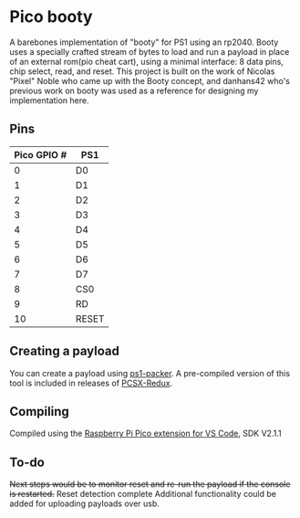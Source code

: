 # Pico booty
A barebones implementation of "booty" for PS1 using an rp2040. Booty uses a specially crafted stream of bytes to load and run a payload in place of an external rom(pio cheat cart), using a minimal interface: 8 data pins, chip select, read, and reset.
This project is built on the work of Nicolas "Pixel" Noble who came up with the Booty concept, and danhans42 who's previous work on booty was used as a reference for designing my implementation here.

## Pins
| Pico GPIO # | PS1 |
| ----------- | --- |
| 0 | D0 |
| 1 | D1 |
| 2 | D2 |
| 3 | D3 |
| 4 | D4 |
| 5 | D5 |
| 6 | D6 |
| 7 | D7 |
| 8 | CS0 |
| 9 | RD |
| 10 | RESET |

## Creating a payload
You can create a payload using [ps1-packer](https://github.com/grumpycoders/pcsx-redux/tree/main/tools/ps1-packer). A pre-compiled version of this tool is included in releases of [PCSX-Redux](https://github.com/grumpycoders/pcsx-redux?tab=readme-ov-file#where).

## Compiling
Compiled using the [Raspberry Pi Pico extension for VS Code](https://marketplace.visualstudio.com/items?itemName=raspberry-pi.raspberry-pi-pico), SDK V2.1.1

## To-do
~~Next steps would be to monitor reset and re-run the payload if the console is restarted.~~ Reset detection complete
Additional functionality could be added for uploading payloads over usb.
